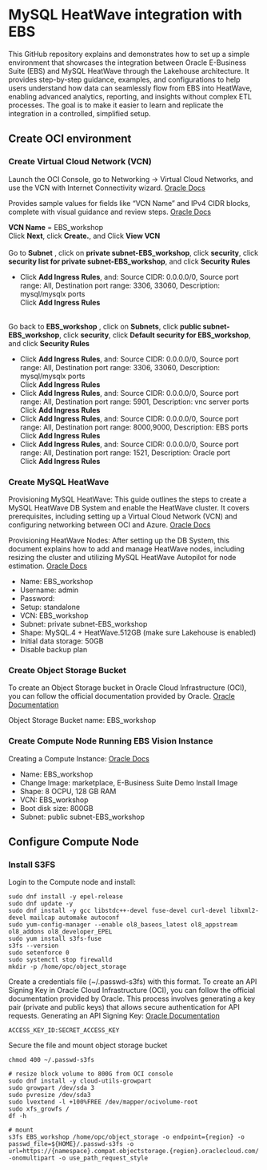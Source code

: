 # MySQL HeatWave integration with EBS

This GitHub repository explains and demonstrates how to set up a simple environment that showcases the integration between Oracle E-Business Suite (EBS) and 
MySQL HeatWave through the Lakehouse architecture. It provides step-by-step guidance, examples, and configurations to help users understand how data can seamlessly flow from EBS into HeatWave, enabling advanced analytics, 
reporting, and insights without complex ETL processes. The goal is to make it easier to learn and replicate the integration in a controlled, simplified setup.

## Create OCI environment

### Create Virtual Cloud Network (VCN)

Launch the OCI Console, go to Networking → Virtual Cloud Networks, and use the VCN with Internet Connectivity wizard. 
[Oracle Docs](https://docs.oracle.com/en/learn/lab_virtual_network/index.html?utm_source=chatgpt.com)

Provides sample values for fields like “VCN Name” and IPv4 CIDR blocks, complete with visual guidance and review steps.
[Oracle Docs](https://docs.oracle.com/en/learn/lab_virtual_network/index.html?utm_source=chatgpt.com)

**VCN Name** = EBS_workshop<br>
Click **Next**, click **Create.**, and Click **View VCN** <br><br>
Go to **Subnet** , click on **private subnet-EBS_workshop**, click **security**, click **security list for private subnet-EBS_workshop**, and click **Security Rules** <br>
* Click **Add Ingress Rules**, and: Source CIDR: 0.0.0.0/0, Source port range: All, Destination port range: 3306, 33060, Description: mysql/mysqlx ports <br>
Click **Add Ingress Rules** <br><br>

Go back to **EBS_workshop** , click on **Subnets**, click **public subnet-EBS_workshop**, click **security**, click **Default security for EBS_workshop**, and click **Security Rules** <br>
* Click **Add Ingress Rules**, and: Source CIDR: 0.0.0.0/0, Source port range: All, Destination port range: 3306, 33060, Description: mysql/mysqlx ports <br>
Click **Add Ingress Rules**
* Click **Add Ingress Rules**, and: Source CIDR: 0.0.0.0/0, Source port range: All, Destination port range: 5901, Description: vnc server ports <br>
Click **Add Ingress Rules**
* Click **Add Ingress Rules**, and: Source CIDR: 0.0.0.0/0, Source port range: All, Destination port range: 8000,9000, Description: EBS ports <br>
Click **Add Ingress Rules**
* Click **Add Ingress Rules**, and: Source CIDR: 0.0.0.0/0, Source port range: All, Destination port range: 1521, Description: Oracle port <br>
Click **Add Ingress Rules**

### Create MySQL HeatWave 

Provisioning MySQL HeatWave: This guide outlines the steps to create a MySQL HeatWave DB System and enable the HeatWave cluster. It covers prerequisites, including setting up a Virtual Cloud Network (VCN) and configuring networking between OCI and Azure. 
[Oracle Docs](https://docs.oracle.com/en-us/iaas/odsaz/odsa-provisioning-mysql-heatwave.html?utm_source=chatgpt.com)

Provisioning HeatWave Nodes: After setting up the DB System, this document explains how to add and manage HeatWave nodes, including resizing the cluster and utilizing MySQL HeatWave Autopilot for node estimation. 
[Oracle Docs](https://docs.oracle.com/en-us/iaas/Content/database-for-azure-provision/odsa-provisioning-heatwave-nodes.html?utm_source=chatgpt.com)

* Name: EBS_workshop
* Username: admin
* Password: <you define>
* Setup: standalone
* VCN: EBS_workshop
* Subnet: private subnet-EBS_workshop
* Shape: MySQL.4 + HeatWave.512GB (make sure Lakehouse is enabled)
* Initial data storage: 50GB
* Disable backup plan

### Create Object Storage Bucket

To create an Object Storage bucket in Oracle Cloud Infrastructure (OCI), you can follow the official documentation provided by Oracle. [Oracle Documentation](https://docs.oracle.com/iaas/Content/Object/Tasks/managingbuckets_topic-To_create_a_bucket.htm?utm_source=chatgpt.com)

Object Storage Bucket name: EBS_workshop

### Create Compute Node Running EBS Vision Instance

Creating a Compute Instance: [Oracle Docs](https://docs.oracle.com/en-us/iaas/compute-cloud-at-customer/topics/compute/compute-instances.htm?utm_source=chatgpt.com)
* Name: EBS_workshop
* Change Image: marketplace, E-Business Suite Demo Install Image
* Shape: 8 OCPU, 128 GB RAM
* VCN: EBS_workshop
* Boot disk size: 800GB
* Subnet: public subnet-EBS_workshop

## Configure Compute Node

### Install S3FS
Login to the Compute node and install:
```
sudo dnf install -y epel-release
sudo dnf update -y
sudo dnf install -y gcc libstdc++-devel fuse-devel curl-devel libxml2-devel mailcap automake autoconf
sudo yum-config-manager --enable ol8_baseos_latest ol8_appstream ol8_addons ol8_developer_EPEL
sudo yum install s3fs-fuse
s3fs --version
sudo setenforce 0
sudo systemctl stop firewalld
mkdir -p /home/opc/object_storage
```
Create a credentials file (~/.passwd-s3fs) with this format. To create an API Signing Key in Oracle Cloud Infrastructure (OCI), you can follow the official documentation provided by Oracle. This process involves generating a key pair (private and public keys) that allows secure authentication for API requests. Generating an API Signing Key: 
[Oracle Documentation](https://docs.oracle.com/en-us/iaas/Content/API/Concepts/apisigningkey.htm?utm_source=chatgpt.com)
```
ACCESS_KEY_ID:SECRET_ACCESS_KEY
```
Secure the file and mount object storage bucket
```
chmod 400 ~/.passwd-s3fs

# resize block volume to 800G from OCI console
sudo dnf install -y cloud-utils-growpart
sudo growpart /dev/sda 3
sudo pvresize /dev/sda3
sudo lvextend -l +100%FREE /dev/mapper/ocivolume-root
sudo xfs_growfs /
df -h

# mount
s3fs EBS_workshop /home/opc/object_storage -o endpoint={region} -o passwd_file=${HOME}/.passwd-s3fs -o url=https://{namespace}.compat.objectstorage.{region}.oraclecloud.com/ -onomultipart -o use_path_request_style
```














